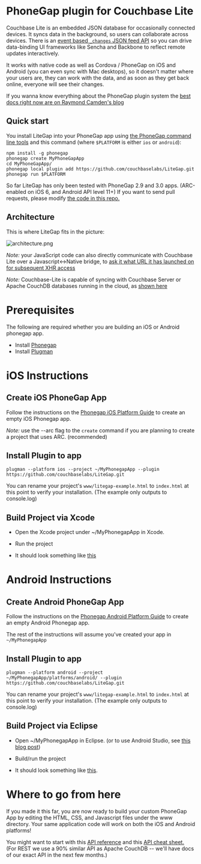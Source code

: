# PhoneGap plugin for Couchbase Lite

Couchbase Lite is an embedded JSON database for occasionally connected devices. It syncs data in the background, so users can collaborate across devices. There is an [event based `_changes` JSON feed API](http://guide.couchdb.org/draft/notifications.html) so you can drive data-binding UI frameworks like Sencha and Backbone to reflect remote updates interactively.

It works with native code as well as Cordova / PhoneGap on iOS and Android (you can even sync with Mac desktops), so it doesn't matter where your users are, they can work with the data, and as soon as they get back online, everyone will see their changes.

If you wanna know everything about the PhoneGap plugin system the [best docs right now are on Raymond Camden's blog](http://www.raymondcamden.com/index.cfm/2013/7/19/PhoneGap-30-Released--Things-You-Should-Know)

## Quick start


You install LiteGap into your PhoneGap app using [the PhoneGap command line tools](https://github.com/mwbrooks/phonegap-cli/) and this command (where `$PLATFORM` is either `ios` or `android`):

```
npm install -g phonegap
phonegap create MyPhoneGapApp 
cd MyPhoneGapApp/
phonegap local plugin add https://github.com/couchbaselabs/LiteGap.git
phonegap run $PLATFORM
```

So far LiteGap has only been tested with PhoneGap 2.9 and 3.0 apps. (ARC-enabled on iOS 6, and Android API level 11+) If you want to send pull requests, please modify [the code in this repo.](https://github.com/couchbaselabs/couchbase-lite-phonegap-plugin-builder)

## Architecture

This is where LiteGap fits in the picture:

![architecture.png](http://cl.ly/image/3b15030Y3f0q/couchbase-lite-phonegap-plugin-android.png)

_Note:_ your JavaScript code can also directly communicate with Couchbase Lite over a Javascript<->Native bridge, to [ask it what URL it has launched on for subsequent XHR access](https://github.com/couchbaselabs/LiteGap/blob/master/www/litegap-example.html)

_Note:_ Couchbase-Lite is capable of syncing with Couchbase Server or Apache CouchDB databases running in the cloud, as [shown here](https://github.com/couchbase/couchbase-lite-android)

# Prerequisites

The following are required whether you are building an iOS or Android phonegap app.

* Install [Phonegap](http://phonegap.com/download/)
* Install [Plugman](https://github.com/apache/cordova-plugman)

# iOS Instructions

## Create iOS PhoneGap App

Follow the instructions on the [Phonegap iOS Platform Guide](http://docs.phonegap.com/en/2.9.0/guide_getting-started_ios_index.md.html#iOS%20Platform%20Guide) to create an empty iOS Phonegap app.

_Note:_ use the --arc flag to the `create` command if you are planning to create a project that uses ARC. (recommended)

## Install Plugin to app

```
plugman --platform ios --project ~/MyPhonegapApp --plugin https://github.com/couchbaselabs/LiteGap.git
```

You can rename your project's `www/litegap-example.html` to `index.html` at this point to verify your installation. (The example only outputs to console.log)

## Build Project via Xcode

* Open the Xcode project under ~/MyPhonegapApp in Xcode.

* Run the project

* It should look something like [this](http://cl.ly/image/3B2d243C003d/Screen%20Shot%202013-07-12%20at%202.15.53%20PM.png)

# Android Instructions

## Create Android PhoneGap App

Follow the instructions on the [Phonegap Android Platform Guide](http://docs.phonegap.com/en/2.9.0/guide_getting-started_android_index.md.html#Android%20Platform%20Guide) to create an empty Android Phonegap app.

The rest of the instructions will assume you've created your app in `~/MyPhonegapApp`

## Install Plugin to app

```
plugman --platform android --project ~/MyPhonegapApp/platforms/android/ --plugin https://github.com/couchbaselabs/LiteGap.git

```

You can rename your project's `www/litegap-example.html` to `index.html` at this point to verify your installation. (The example only outputs to console.log)

## Build Project via Eclipse

* Open ~/MyPhonegapApp in Eclipse.  (or to use Android Studio, see [this blog post](http://web.archive.org/web/20130720035218/http://www.tricedesigns.com/2013/05/16/phonegap-android-studio/))

* Build/run the project

* It should look something like [this](http://cl.ly/image/1O1v310s3Y3p/Screen%20Shot%202013-07-12%20at%2012.23.08%20PM.png).

# Where to go from here

If you made it this far, you are now ready to build your custom PhoneGap App by editing the HTML, CSS, and Javascript files under the www directory.  Your same application code will work on both the iOS and Android platforms!

You might want to start with this [API reference](https://github.com/couchbase/couchbase-lite-ios/wiki/Guide%3A-REST) and this [API cheat sheet.](http://docs.couchdb.org/en/latest/api/reference.html) (For REST we use a 90% similar API as Apache CouchDB -- we'll have docs of our exact API in the next few months.)
